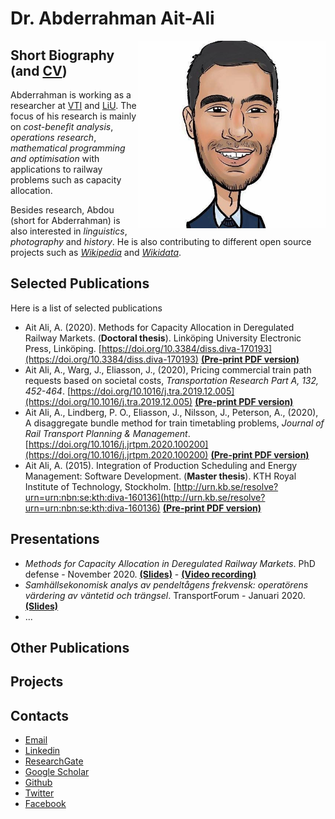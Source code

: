 # Dr. Abderrahman Ait-Ali
<img src="https://github.com/abdeaitali/abdeaitali.github.io/raw/master/images/sketch.jpg" width=300 align=right>

## Short Biography (and [CV](https://github.com/abdeaitali/abdeaitali.github.io/raw/master/files/cv.pdf))
Abderrahman is working as a researcher at [VTI](https://www.vti.se/en/employees/abderrahman-ait-ali) and [LiU](https://liu.se/en/employee/abdai17). The focus of his research is mainly on *cost-benefit analysis*, *operations research*, *mathematical programming and optimisation* with applications to railway problems such as capacity allocation. 

Besides research, Abdou (short for Abderrahman) is also interested in *linguistics*, *photography* and *history*. He is also contributing to different open source projects such as *[Wikipedia](https://w.wiki/phA)* and *[Wikidata](https://www.wikidata.org/wiki/Q60311822)*.

## Selected Publications
Here is a list of selected publications
* Ait Ali, A. (2020). Methods for Capacity Allocation in Deregulated Railway Markets. (**Doctoral thesis**). Linköping University Electronic Press, Linköping. [https://doi.org/10.3384/diss.diva-170193](https://doi.org/10.3384/diss.diva-170193) **[(Pre-print PDF version)](https://github.com/abdeaitali/abdeaitali.github.io/raw/master/files/phdthesis.pdf)**
* Ait Ali, A., Warg, J., Eliasson, J., (2020), Pricing commercial train path requests based on societal costs, *Transportation Research Part A, 132, 452-464*. [https://doi.org/10.1016/j.tra.2019.12.005](https://doi.org/10.1016/j.tra.2019.12.005) **[(Pre-print PDF version)](https://github.com/abdeaitali/abdeaitali.github.io/raw/master/files/TP1.pdf)**
* Ait Ali, A., Lindberg, P. O., Eliasson, J., Nilsson, J., Peterson, A., (2020), A disaggregate bundle method for train timetabling problems, *Journal of Rail Transport Planning & Management*. [https://doi.org/10.1016/j.jrtpm.2020.100200](https://doi.org/10.1016/j.jrtpm.2020.100200) **[(Pre-print PDF version)](https://github.com/abdeaitali/abdeaitali.github.io/raw/master/files/BM.pdf)**
* Ait Ali, A. (2015). Integration of Production Scheduling and Energy Management: Software Development. (**Master thesis**). KTH Royal Institute of Technology, Stockholm. [http://urn.kb.se/resolve?urn=urn:nbn:se:kth:diva-160136](http://urn.kb.se/resolve?urn=urn:nbn:se:kth:diva-160136) **[(Pre-print PDF version)](https://github.com/abdeaitali/abdeaitali.github.io/raw/master/files/mathesis.pdf)**

## Presentations
* *Methods for Capacity Allocation in Deregulated Railway Markets*. PhD defense - November 2020. **[(Slides)](https://github.com/abdeaitali/abdeaitali.github.io/raw/master/files/slides/phd.pdf)** - **[(Video recording)](https://youtu.be/5EsgU053MHU)**
* *Samhällsekonomisk analys av pendeltågens frekvensk: operatörens värdering av väntetid och trängsel*. TransportForum - Januari 2020. **[(Slides)](https://github.com/abdeaitali/abdeaitali.github.io/raw/master/files/slides/tf20.pdf)**
* ...


## Other Publications

## Projects

## Contacts
* [Email](mailto:abde.aitali@live.com) 
* [Linkedin](https://www.linkedin.com/in/abdeaitali/)
* [ResearchGate](https://www.researchgate.net/profile/Abderrahman_Ait-Ali)
* [Google Scholar](https://scholar.google.com/citations?user=3t1aBqYAAAAJ&hl=en&authuser=1)
* [Github](https://github.com/abdeaitali)
* [Twitter](https://twitter.com/AbdeAitali)
* [Facebook](https://www.facebook.com/abde7aitali/)
